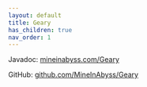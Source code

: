 ```yaml
---
layout: default
title: Geary
has_children: true
nav_order: 1
---
```


Javadoc: [mineinabyss.com/Geary](https://mineinabyss.com/Geary/)

GitHub: [github.com/MineInAbyss/Geary](https://github.com/MineInAbyss/Geary)
